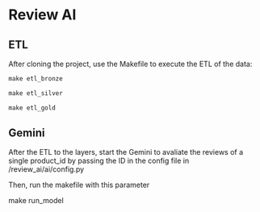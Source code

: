 # Review AI

## ETL

After cloning the project, use the Makefile to execute the ETL of the data:

```makefile
make etl_bronze

make etl_silver

make etl_gold
```

## Gemini

After the ETL to the layers, start the Gemini to avaliate the reviews of a single product_id by passing the ID in the config file in /review_ai/ai/config.py


Then, run the makefile with this parameter

make run_model

